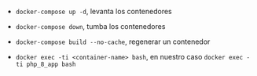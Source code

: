 * `docker-compose up -d`, levanta los contenedores
* `docker-compose down`, tumba los contenedores

* `docker-compose build --no-cache`, regenerar un contenedor

* `docker exec -ti <container-name> bash`, en nuestro caso `docker exec -ti php_8_app bash`
